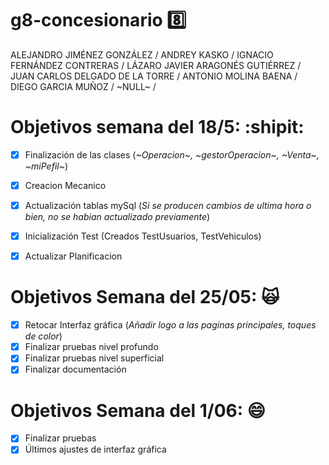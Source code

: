 # g8-concesionario :eight:
ALEJANDRO JIMÉNEZ GONZÁLEZ /
ANDREY KASKO /
IGNACIO FERNÁNDEZ CONTRERAS /
LÁZARO JAVIER ARAGONÉS GUTIÉRREZ /
JUAN CARLOS DELGADO DE LA TORRE /
ANTONIO MOLINA BAENA / 
DIEGO GARCIA MUÑOZ / 
~NULL~ /

# Objetivos semana del 18/5: :shipit:
- [X] Finalización de las clases (_~Operacion~, ~gestorOperacion~, ~Venta~, ~miPefil~_) 
- [X] Creacion Mecanico
- [X] Actualización tablas mySql (_Si se producen cambios de ultima hora o bien, no se habian actualizado previamente_)
- [X] Inicialización Test (Creados TestUsuarios, TestVehiculos)

- [X] Actualizar Planificacion

# Objetivos Semana del 25/05: :scream_cat:
- [X] Retocar Interfaz gráfica (_Añadir logo a las paginas principales, toques de color_)
- [X] Finalizar pruebas nivel profundo
- [X] Finalizar pruebas nivel superficial
- [X] Finalizar documentación

# Objetivos Semana del 1/06: :smile:
- [X] Finalizar pruebas
- [X] Últimos ajustes de interfaz gráfica
